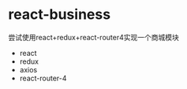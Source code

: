# react-business
尝试使用react+redux+react-router4实现一个商城模块  

 - react
 - redux
 - axios
 - react-router-4